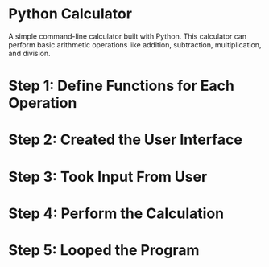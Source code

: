 # Python Calculator
A simple command-line calculator built with Python. This calculator can perform basic arithmetic operations like addition, subtraction, multiplication, and division.
# Step 1: Define Functions for Each Operation
# Step 2: Created the User Interface
# Step 3: Took Input From User
# Step 4: Perform the Calculation
# Step 5: Looped the Program
